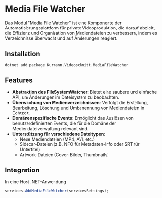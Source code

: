 # Media File Watcher

Das Modul "Media File Watcher" ist eine Komponente der Automatisierungsplattform für private Videoproduktion, die darauf abzielt, die Effizienz und Organisation von Mediendateien zu verbessern, indem es Verzeichnisse überwacht und auf Änderungen reagiert.

## Installation

```
dotnet add package Kurmann.Videoschnitt.MediaFileWatcher
```

## Features

- **Abstraktion des FileSystemWatcher**: Bietet eine saubere und einfache API, um Änderungen im Dateisystem zu beobachten.
- **Überwachung von Medienverzeichnissen**: Verfolgt die Erstellung, Bearbeitung, Löschung und Umbenennung von Mediendateien in Echtzeit.
- **Domänenspezifische Events**: Ermöglicht das Auslösen von benutzerdefinierten Events, die für die Domäne der Mediendateiverwaltung relevant sind.
- **Unterstützung für verschiedene Dateitypen**:
  - Neue Mediendateien (MP4, AVI, etc.)
  - Sidecar-Dateien (z.B. NFO für Metadaten-Info oder SRT für Untertitel)
  - Artwork-Dateien (Cover-Bilder, Thumbnails)

## Integration

In eine Host .NET-Anwendung

```csharp
services.AddMediaFileWatcher(servicesSettings);
```
